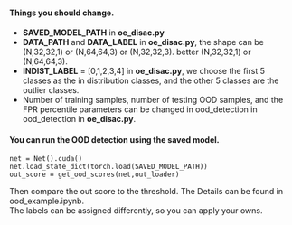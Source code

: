 #### Things you should change.
* **SAVED_MODEL_PATH** in  **oe_disac.py**
* **DATA_PATH** and **DATA_LABEL** in  **oe_disac.py**, the shape can be (N,32,32,1) or (N,64,64,3) or (N,32,32,3). better (N,32,32,1) or (N,64,64,3).
* **INDIST_LABEL** = [0,1,2,3,4] in  **oe_disac.py**, we choose the first 5 classes as the in distribution classes, and the other 5 classes are the outlier classes.
* Number of training samples, number of testing OOD samples, and the FPR percentile parameters can be changed in ood_detection in ood_detection in **oe_disac.py**.
#### You can run the OOD detection using the saved model.
```
net = Net().cuda()
net.load_state_dict(torch.load(SAVED_MODEL_PATH))
out_score = get_ood_scores(net,out_loader)
```
Then compare the out score to the threshold. The Details can be found in ood_example.ipynb.<br />
The labels can be assigned differently, so you can apply your owns. 
